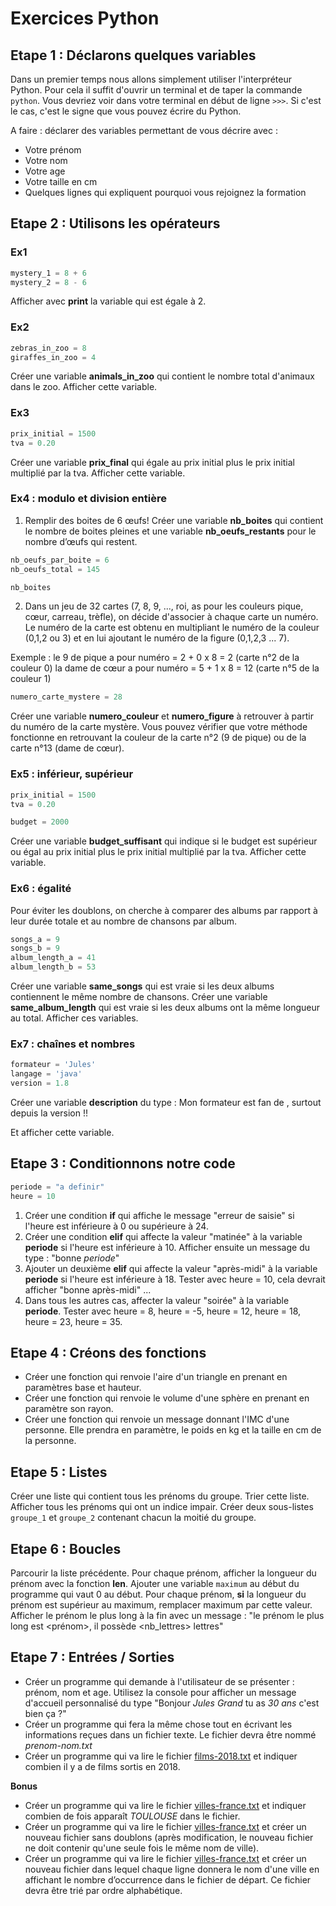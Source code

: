# Exercices Python

## Etape 1 : Déclarons quelques variables

Dans un premier temps nous allons simplement utiliser l'interpréteur Python. Pour cela il suffit d'ouvrir un terminal et de taper la commande `python`. Vous devriez voir dans votre terminal en début de ligne `>>>`. Si c'est le cas, c'est le signe que vous pouvez écrire du Python.

A faire : déclarer des variables permettant de vous décrire avec :

- Votre prénom
- Votre nom
- Votre age
- Votre taille en cm
- Quelques lignes qui expliquent pourquoi vous rejoignez la formation

## Etape 2 : Utilisons les opérateurs

### Ex1

```python
mystery_1 = 8 + 6
mystery_2 = 8 - 6
```

Afficher avec **print** la variable qui est égale à 2.

### Ex2

```python
zebras_in_zoo = 8
giraffes_in_zoo = 4
```

Créer une variable **animals_in_zoo** qui contient le nombre total d'animaux dans le zoo. Afficher cette variable.

### Ex3

```python
prix_initial = 1500
tva = 0.20
```

Créer une variable **prix_final** qui égale au prix initial plus le prix initial multiplié par la tva. Afficher cette variable.

### Ex4 : modulo et division entière

1. Remplir des boites de 6 œufs! Créer une variable **nb_boites** qui contient le nombre de boites pleines et une variable **nb_oeufs_restants** pour le nombre d’œufs qui restent.

```python
nb_oeufs_par_boite = 6
nb_oeufs_total = 145

nb_boites
```

2. Dans un jeu de 32 cartes (7, 8, 9, ..., roi, as pour les couleurs pique, cœur, carreau, trèfle), on décide d'associer à chaque carte un numéro.
Le numéro de la carte est obtenu en multipliant le numéro de la couleur (0,1,2 ou 3) et en lui ajoutant le numéro de la figure (0,1,2,3 ... 7).

Exemple :
le 9 de pique a pour numéro = 2 + 0 x 8 = 2 (carte n°2 de la couleur 0)
la dame de cœur a pour numéro = 5 + 1 x 8 = 12 (carte n°5 de la couleur 1)

```python
numero_carte_mystere = 28
```

Créer une variable **numero_couleur** et **numero_figure** à retrouver à partir du numéro de la carte mystère. Vous pouvez vérifier que votre méthode fonctionne en retrouvant la couleur de la carte n°2 (9 de pique) ou de la carte n°13 (dame de cœur).

### Ex5 : inférieur, supérieur

```python
prix_initial = 1500
tva = 0.20

budget = 2000
```

Créer une variable **budget_suffisant** qui indique si le budget est supérieur ou égal au prix initial plus le prix initial multiplié par la tva. Afficher cette variable.

### Ex6 : égalité

Pour éviter les doublons, on cherche à comparer des albums par rapport à leur durée totale et au nombre de chansons par album.

```python
songs_a = 9
songs_b = 9
album_length_a = 41
album_length_b = 53
```

Créer une variable **same_songs** qui est vraie si les deux albums contiennent le même nombre de chansons.
Créer une variable **same_album_length** qui est vraie si les deux albums ont la même longueur au total. Afficher ces variables.

### Ex7 : chaînes et nombres

```python
formateur = 'Jules'
langage = 'java'
version = 1.8
```

Créer une variable **description** du type :
Mon formateur <formateur> est fan de <langage>, surtout depuis la version <version>!!

Et afficher cette variable.

## Etape 3 : Conditionnons notre code

```python
periode = "a definir"
heure = 10
```

1. Créer une condition **if** qui affiche le message "erreur de saisie" si l'heure est inférieure à 0 ou supérieure à 24.
2. Créer une condition **elif** qui affecte la valeur "matinée" à la variable **periode** si l'heure est inférieure à 10. Afficher ensuite un message du type : "bonne _periode_"
3. Ajouter un deuxième **elif** qui affecte la valeur "après-midi" à la variable **periode** si l'heure est inférieure à 18. Tester avec heure = 10, cela devrait afficher "bonne après-midi" ...
4. Dans tous les autres cas, affecter la valeur "soirée" à la variable **periode**. Tester avec heure = 8, heure = -5, heure = 12, heure = 18, heure = 23, heure = 35.

## Etape 4 : Créons des fonctions

- Créer une fonction qui renvoie l'aire d'un triangle en prenant en paramètres base et hauteur.
- Créer une fonction qui renvoie le volume d'une sphère en prenant en paramètre son rayon.
- Créer une fonction qui renvoie un message donnant l'IMC d'une personne. Elle prendra en paramètre, le poids en kg et la taille en cm de la personne.

## Etape 5 : Listes

Créer une liste qui contient tous les prénoms du groupe. Trier cette liste. Afficher tous les prénoms qui ont un indice impair.
Créer deux sous-listes `groupe_1` et `groupe_2` contenant chacun la moitié du groupe.

## Etape 6 : Boucles

Parcourir la liste précédente. Pour chaque prénom, afficher la longueur du prénom avec la fonction **len**.
Ajouter une variable `maximum` au début du programme qui vaut 0 au début. Pour chaque prénom, **si** la longueur du prénom est supérieur au maximum, remplacer maximum par cette valeur.
Afficher le prénom le plus long à la fin avec un message : "le prénom le plus long est <prénom>, il possède <nb_lettres> lettres"

## Etape 7 : Entrées / Sorties

- Créer un programme qui demande à l'utilisateur de se présenter : prénom, nom et age. Utilisez la console pour afficher un message d'accueil personnalisé du type "Bonjour _Jules Grand_ tu as _30 ans_ c'est bien ça ?"
- Créer un programme qui fera la même chose tout en écrivant les informations reçues dans un fichier texte. Le fichier devra être nommé _prenom-nom.txt_
- Créer un programme qui va lire le fichier [films-2018.txt](../ressource/films-2018.txt) et indiquer combien il y a de films sortis en 2018.

**Bonus**

- Créer un programme qui va lire le fichier [villes-france.txt](../ressource/villes-france.txt) et indiquer combien de fois apparaît _TOULOUSE_ dans le fichier.
- Créer un programme qui va lire le fichier [villes-france.txt](../ressource/villes-france.txt) et créer un nouveau fichier sans doublons (après modification, le nouveau fichier ne doit contenir qu'une seule fois le même nom de ville).
- Créer un programme qui va lire le fichier [villes-france.txt](../ressource/villes-france.txt) et créer un nouveau fichier dans lequel chaque ligne donnera le nom d'une ville en affichant le nombre d’occurrence dans le fichier de départ. Ce fichier devra être trié par ordre alphabétique.
